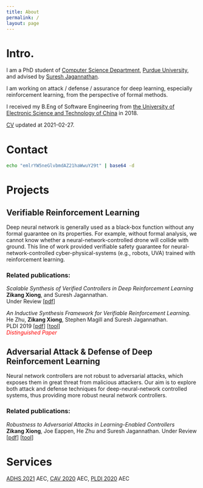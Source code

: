 ```yaml
---
title: About
permalink: /
layout: page
---
```


# Intro. 

I am a PhD student of [Computer Science Department](https://www.cs.purdue.edu/), [Purdue University](https://www.purdue.edu/), and advised by [Suresh Jagannathan](https://www.cs.purdue.edu/homes/suresh/).

I am working on attack / defense / assurance for deep learning, especially reinforcement learning, from the perspective of formal methods.

I received my B.Eng of Software Engineering from [the University of Electronic Science and Technology of China](https://www.uestc.edu.cn/) in 2018.

[CV](https://www.cs.purdue.edu/homes/xiong84/res/cv/cv.pdf) updated at 2021-02-27.

# Contact
```sh
echo "emlrYW5neGlvbmdAZ21haWwuY29t" | base64 -d
```  

# Projects

## Verifiable Reinforcement Learning
Deep neural network is generally used as a black-box function without any formal guarantee on its properties. For example, without formal analysis, we cannot know whether a neural-network-controlled drone will collide with ground. This line of work provided verifiable safety guarantee for neural-network-controlled cyber-physical-systems (e.g., robots, UVA) trained with reinforcement learning.

### Related publications:
*Scalable Synthesis of Verified Controllers in Deep Reinforcement Learning*  
**Zikang Xiong**, and Suresh Jagannathan.  
Under Review \[[pdf](https://www.cs.purdue.edu/homes/xiong84/res/papers/CAV21.pdf)\]  

*An Inductive Synthesis Framework for Verifiable Reinforcement Learning.*   
He Zhu, **Zikang Xiong**, Stephen Magill and Suresh Jagannathan.    
PLDI 2019 \[[pdf](https://arxiv.org/pdf/1907.07273.pdf)\] \[[tool](https://github.com/caffett/VRL_CodeReview)\]  
<span style="color:red"> <em>Distinguished Paper</em> </span>


## Adversarial Attack & Defense of Deep Reinforcement Learning
Neural network controllers are not robust to adversarial attacks, which exposes them in great threat from malicious attackers. Our aim is to explore both attack and defense techniques for deep-neural-network controlled systems, thus providing more robust neural network controllers. 

### Related publications:
*Robustness to Adversarial Attacks in Learning-Enabled Controllers*  
**Zikang Xiong**, Joe Eappen, He Zhu and Suresh Jagannathan.
Under Review \[[pdf](https://www.cs.purdue.edu/homes/xiong84/res/papers/Adversarial20.pdf)\] \[[tool](https://hub.docker.com/repository/docker/caffett/neural_shield)\]    


# Services
[ADHS 2021](https://sites.uclouvain.be/adhs21/) AEC, [CAV 2020](http://i-cav.org/2020/) AEC, [PLDI 2020](https://conf.researchr.org/home/pldi-2020) AEC


